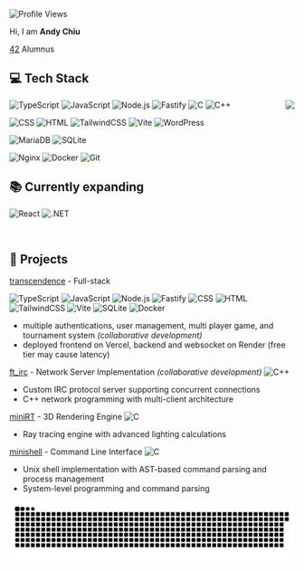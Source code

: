 ![Profile Views](https://komarev.com/ghpvc/?username=andychiu3)

Hi, I am **Andy Chiu** 

[42](https://42.fr/) Alumnus

## 💻 Tech Stack

![TypeScript](https://img.shields.io/badge/TypeScript-3178C6?logo=typescript&logoColor=white&style=flat)
![JavaScript](https://img.shields.io/badge/JavaScript-F7DF1E?logo=javascript&logoColor=black&style=flat)
![Node.js](https://img.shields.io/badge/Node.js-339933?logo=node.js&logoColor=white&style=flat)
![Fastify](https://img.shields.io/badge/Fastify-000000?logo=fastify&logoColor=white&style=flat)
![C](https://img.shields.io/badge/C-A8B9CC?logo=c&logoColor=black&style=flat)
![C++](https://img.shields.io/badge/C++-00599C?logo=c%2B%2B&logoColor=white&style=flat)
<img align="right" height="180em" src="https://github-readme-stats.vercel.app/api/top-langs/?username=andychiu3&layout=compact&langs_count=7&theme=dracula"/>


![CSS](https://img.shields.io/badge/CSS-1572B6?logo=css3&logoColor=white&style=flat)
![HTML](https://img.shields.io/badge/HTML-E34F26?logo=html5&logoColor=white&style=flat)
![TailwindCSS](https://img.shields.io/badge/TailwindCSS-38B2AC?logo=tailwindcss&logoColor=white&style=flat)
![Vite](https://img.shields.io/badge/Vite-646CFF?logo=vite&logoColor=white&style=flat)
![WordPress](https://img.shields.io/badge/WordPress-21759B?logo=wordpress&logoColor=white&style=flat)

![MariaDB](https://img.shields.io/badge/MariaDB-003545?logo=mariadb&logoColor=white&style=flat)
![SQLite](https://img.shields.io/badge/SQLite-003B57?logo=sqlite&logoColor=white&style=flat)

![Nginx](https://img.shields.io/badge/Nginx-009639?logo=nginx&logoColor=white&style=flat)
![Docker](https://img.shields.io/badge/Docker-2496ED?logo=docker&logoColor=white&style=flat)
![Git](https://img.shields.io/badge/Git-F05032?logo=git&logoColor=white&style=flat)


## 📚 Currently expanding

![React](https://img.shields.io/badge/React-61DAFB?logo=react&logoColor=black&style=flat)
![.NET](https://img.shields.io/badge/.NET-512BD4?logo=dotnet&logoColor=white&style=flat)

<br>

## 💼 Projects

[transcendence](https://authplay.vercel.app) - Full-stack

![TypeScript](https://img.shields.io/badge/TypeScript-3178C6?logo=typescript&logoColor=white&style=flat)
![JavaScript](https://img.shields.io/badge/JavaScript-F7DF1E?logo=javascript&logoColor=black&style=flat)
![Node.js](https://img.shields.io/badge/Node.js-339933?logo=node.js&logoColor=white&style=flat)
![Fastify](https://img.shields.io/badge/Fastify-000000?logo=fastify&logoColor=white&style=flat)
![CSS](https://img.shields.io/badge/CSS-1572B6?logo=css3&logoColor=white&style=flat)
![HTML](https://img.shields.io/badge/HTML-E34F26?logo=html5&logoColor=white&style=flat)
![TailwindCSS](https://img.shields.io/badge/TailwindCSS-38B2AC?logo=tailwindcss&logoColor=white&style=flat)
![Vite](https://img.shields.io/badge/Vite-646CFF?logo=vite&logoColor=white&style=flat)
![SQLite](https://img.shields.io/badge/SQLite-003B57?logo=sqlite&logoColor=white&style=flat)
![Docker](https://img.shields.io/badge/Docker-2496ED?logo=docker&logoColor=white&style=flat)

- multiple authentications, user management, multi player game, and tournament system *(collaborative development)*
- deployed frontend on Vercel, backend and websocket on Render (free tier may cause latency)

[ft_irc](https://github.com/andychiu3/ft_irc) - Network Server Implementation *(collaborative development)*
![C++](https://img.shields.io/badge/C++-00599C?logo=c%2B%2B&logoColor=white&style=flat)
- Custom IRC protocol server supporting concurrent connections
- C++ network programming with multi-client architecture

[miniRT](https://github.com/andychiu3/miniRT) - 3D Rendering Engine
![C](https://img.shields.io/badge/C-A8B9CC?logo=c&logoColor=black&style=flat)
- Ray tracing engine with advanced lighting calculations

[minishell](https://github.com/andychiu3/minishell) - Command Line Interface
![C](https://img.shields.io/badge/C-A8B9CC?logo=c&logoColor=black&style=flat)
- Unix shell implementation with AST-based command parsing and process management
- System-level programming and command parsing

<div align="center">
  
  ![Snake animation](https://github.com/andychiu3/andychiu3/blob/output/github-contribution-grid-snake.svg)
</div>












